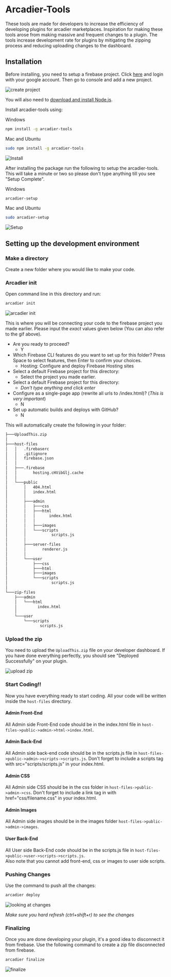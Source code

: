 # Arcadier-Tools

These tools are made for developers to increase the efficiency of developing plugins for arcadier marketplaces. Inspiration for making these tools arose from making massive and frequent changes to a plugin. The tools increase development rate for plugins by mitigating the zipping process and reducing uploading changes to the dashboard.

## Installation

Before installing, you need to setup a firebase project. Click [here](https://firebase.google.com/) and login with your google account. Then go to console and add a new project.

![create project](gif/create-project-firebase.gif)

You will also need to [download and install Node.js](https://nodejs.org/en/download/).<br/>

Install arcadier-tools using:<br>

Windows
```bash
npm install -g arcadier-tools
```

Mac and Ubuntu
```bash
sudo npm install -g arcadier-tools
```

![Install](gif/install.gif)

After installing the package run the following to setup the arcadier-tools. This will take a minute or two so please don't type anything till you see "Setup Complete".

Windows
```bash
arcadier-setup
```

Mac and Ubuntu
```bash
sudo arcadier-setup
```

![Setup](gif/setup2.gif)

## Setting up the development environment

### Make a directory

Create a new folder where you would like to make your code.

### Arcadier init

Open command line in this directory and run:

```bash
arcadier init
```
![arcadier init](gif/arcadier-init.gif)

This is where you will be connecting your code to the firebase project you made earlier. Please input the *exact* values given below (You can also refer to the gif above).

* Are you ready to proceed?
  * Y
* Which Firebase CLI features do you want to set up for this folder? Press Space to select features, then Enter to confirm your choices.
  * Hosting: Configure and deploy Firebase Hosting sites
* Select a default Firebase project for this directory:
  * Select the project you made earlier.
* Select a default Firebase project for this directory:
  * *Don't type anything and click enter*
* Configure as a single-page app (rewrite all urls to /index.html)? (*This is very important*)
  * N
* Set up automatic builds and deploys with GitHub?
  * N

This will automatically create the following in your folder:

```bash
├───UploadThis.zip
│
├───host-files
│   │   .firebaserc
│   │   .gitignore
│   │   firebase.json
│   │
│   ├───.firebase
│   │       hosting.cHVibGlj.cache
│   │
│   └───public
│       │   404.html
│       │   index.html
│       │
│       ├───admin
│       │   ├───css
│       │   ├───html
│       │   │      index.html
│       │   │
│       │   ├───images
│       │   └───scripts
│       │           scripts.js
│       │
│       ├───server-files
│       │       renderer.js
│       │
│       └───user
│           ├───css
│           ├───html
│           ├───images
│           └───scripts
│                   scripts.js
│
└───zip-files
    ├───admin
    │   └───html
    │         index.html
    │
    └───user
        └───scripts
               scripts.js                              
```

### Upload the zip

You need to upload the ```UploadThis.zip``` file on your developer dashboard. If you have done everything perfectly, you should see "Deployed Successfully" on your plugin.

![upload zip](gif/zipUpload.gif)

### Start Coding!!

Now you have everything ready to start coding. All your code will be written inside the ```host-files``` directory.

#### Admin Front-End

All Admin side Front-End code should be in the index.html file in ```host-files->public->admin->html->index.html```.

#### Admin Back-End

All Admin side back-end code should be in the scripts.js file in ```host-files->public->admin->scripts->scripts.js```. Don't forget to include a scripts tag with src="scripts/scripts.js" in your index.html.

#### Admin CSS

All Admin side CSS should be in the css folder in ```host-files->public->admin->css```. Don't forget to include a link tag in with href="css/filename.css" in your index.html.

#### Admin Images

All Admin side images should be in the images folder ```host-files->public->admin->images```.

#### User Back-End

All User side Back-End code should be in the scripts.js file in ```host-files->public->user->scripts->scripts.js```.<br>
Also note that you cannot add front-end, css or images to user side scripts.

### Pushing Changes

Use the command to push all the changes:

```bash
arcadier deploy
````
![looking at changes](gif/deploying.gif)

*Make sure you hard refresh (ctrl+shift+r) to see the changes*

### Finalizing

Once you are done developing your plugin, it's a good idea to disconnect it from firebase. Use the following command to create a zip file disconnected from firebase.

```bash
arcadier finalize
```

![finalize](gif/finalize.gif)
